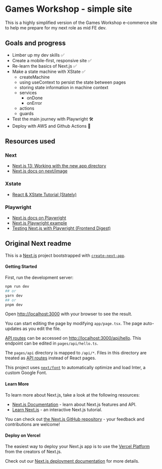 # Games Workshop - simple site

This is a highly simplified version of the Games Workshop e-commerce site to help me prepare for my next role as mid FE dev.

## Goals and progress

- Limber up my dev skills ✅
- Create a mobile-first, responsive site ✅
- Re-learn the basics of Next.js ✅
- Make a state machine with XState ✅
  - createMachine
  - using useContext to persist the state between pages
  - storing state information in machine context
  - services
    - onDone
    - onError
  - actions
  - guards
- Test the main journey with Playwright 🛠️
- Deploy with AWS and Github Actions 🔮

## Resources used

### Next

- [Next.js 13: Working with the new app directory](https://blog.logrocket.com/next-js-13-new-app-directory/)
- [Next.js docs on next/image](https://nextjs.org/docs/api-reference/next/image)

### Xstate

- [React & XState Tutorial (Stately)](https://www.youtube.com/watch?v=wTFUVxaZol8&list=PLvWgkXBB3dd4ocSi17y1JmMmz7S5cV8vI&index=2)

### Playwright

- [Next.js docs on Playwright](https://nextjs.org/docs/testing#playwright)
- [Next.js Playwright example](https://github.com/vercel/next.js/tree/canary/examples/with-playwright)
- [Testing Next.js with Playwright (Frontend Digest)](https://frontend-digest.com/using-playwright-to-test-next-js-applications-80a767540091)

## Original Next readme

This is a [Next.js](https://nextjs.org/) project bootstrapped with [`create-next-app`](https://github.com/vercel/next.js/tree/canary/packages/create-next-app).

#### Getting Started

First, run the development server:

```bash
npm run dev
## or
yarn dev
## or
pnpm dev
```

Open [http://localhost:3000](http://localhost:3000) with your browser to see the result.

You can start editing the page by modifying `app/page.tsx`. The page auto-updates as you edit the file.

[API routes](https://nextjs.org/docs/api-routes/introduction) can be accessed on [http://localhost:3000/api/hello](http://localhost:3000/api/hello). This endpoint can be edited in `pages/api/hello.ts`.

The `pages/api` directory is mapped to `/api/*`. Files in this directory are treated as [API routes](https://nextjs.org/docs/api-routes/introduction) instead of React pages.

This project uses [`next/font`](https://nextjs.org/docs/basic-features/font-optimization) to automatically optimize and load Inter, a custom Google Font.

#### Learn More

To learn more about Next.js, take a look at the following resources:

- [Next.js Documentation](https://nextjs.org/docs) - learn about Next.js features and API.
- [Learn Next.js](https://nextjs.org/learn) - an interactive Next.js tutorial.

You can check out [the Next.js GitHub repository](https://github.com/vercel/next.js/) - your feedback and contributions are welcome!

#### Deploy on Vercel

The easiest way to deploy your Next.js app is to use the [Vercel Platform](https://vercel.com/new?utm_medium=default-template&filter=next.js&utm_source=create-next-app&utm_campaign=create-next-app-readme) from the creators of Next.js.

Check out our [Next.js deployment documentation](https://nextjs.org/docs/deployment) for more details.
